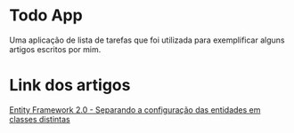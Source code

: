 # Todo App
Uma aplicação de lista de tarefas que foi utilizada para exemplificar alguns artigos escritos por mim.

# Link dos artigos
[Entity Framework 2.0 - Separando a configuração das entidades em classes distintas](https://medium.com/@douglaseverton/entity-framework-2-0-separando-a-configura%C3%A7%C3%A3o-das-entidades-em-classes-distintas-664d75329003)
